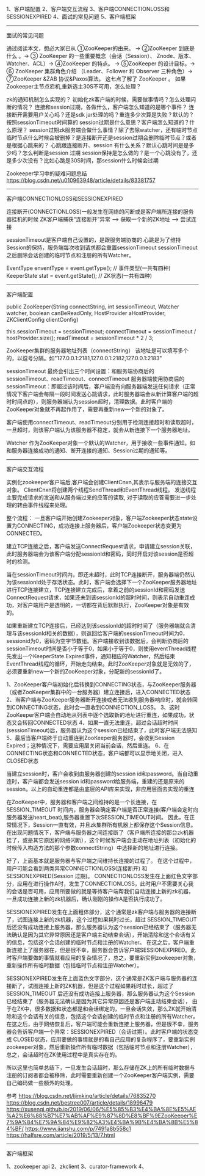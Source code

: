 1、客户端配置
2、客户端交互流程
3、客户端CONNECTIONLOSS和SESSIONEXPIRED
4、面试的常见问题
5、客户端框架

---------------------------------------------------------------------------------------------------------------------  
面试的常见问题


通过阅读本文，想必大家已从
①ZooKeeper的由来。 -> 
②ZooKeeper 到底是什么 。-> 
③ ZooKeeper 的一些重要概念（会话（Session）、 Znode、版本、Watcher、ACL）-> 
④ZooKeeper 的特点。 -> 
⑤ZooKeeper 的设计目标。-> 
⑥ ZooKeeper 集群角色介绍 （Leader、Follower 和 Observer 三种角色）-> 
⑦ZooKeeper &ZAB 协议&Paxos算法。 这七点了解了 ZooKeeper 。
如果Zookeeper主节点宕机,重新选主30S不可用，怎么处理？

zk的通知机制怎么实现的？
初始化zk客户端的时候，需要做事情吗？怎么处理闪断的情况？
连接和session过期，各做什么，客户端怎么知道的是哪个事件？
连接断开需要用户关心吗？还是sdk jar处理的吗？重连多少次算是失败？默认的？按照sessionTimeout时间算的
session过期是什么意思？客户端怎么知道的？什么原理？
session过期zk服务端会做什么事情？除了去除watcher，还有临时节点
临时节点什么时候会被删掉？是连接断开还是session过期会删除临时节点？或者是根据心跳来的？
心跳跟连接断开、session 有什么关系？默认心跳时间是是多少吗？怎么判断是session 过期
session保持是怎么做的？是一个心跳没有了，还是多少次没有？比如心跳是30S时间，那session什么时候会过期



Zookeeper学习中的疑难问题总结
https://blog.csdn.net/u010963948/article/details/83381757


---------------------------------------------------------------------------------------------------------------------  

客户端CONNECTIONLOSS和SESSIONEXPIRED


连接断开(CONNECTIONLOSS)一般发生在网络的闪断或是客户端所连接的服务器挂机的时候
ZK客户端捕获“连接断开”异常 ——> 获取一个新的ZK地址 ——> 尝试连接

sessionTimeout是客户端自己设置的，是跟服务端协商的
心跳是为了维持Session的保持，服务端每次收到请求都会重置sessionTimeout
sessionTimeout之后删除会话创建的临时节点和注册的所有Watcher。

EventType enventType = event.getType(); // 事件类型(一共有四种)
KeeperState stat = event.getState(); // ZK状态(一共有四种)


---------------------------------------------------------------------------------------------------------------------  
客户端配置

public ZooKeeper(String connectString, int sessionTimeout, Watcher watcher,
            boolean canBeReadOnly, HostProvider aHostProvider,
            ZKClientConfig clientConfig) 

this.sessionTimeout = sessionTimeout;
connectTimeout = sessionTimeout / hostProvider.size();
readTimeout = sessionTimeout * 2 / 3;


ZooKeeper集群的服务器地址列表（connectString）
该地址是可以填写多个的，以逗号分隔。如"127.0.0.1:2181,127.0.0.1:2182,127.0.0.1:2183"

sessionTimeout
最终会引出三个时间设置：和服务端协商后的sessionTimeout、readTimeout、connectTimeout
服务器端使用协商后的sessionTimeout：即超过该时间后，客户端没有向服务器端发送任何请求（正常情况下客户端会每隔一段时间发送心跳请求，此时服务器端会从新计算客户端的超时时间点的），则服务器端认为session超时，清理数据。此时客户端的ZooKeeper对象就不再起作用了，需要再重新new一个新的对象了。

客户端使用connectTimeout、readTimeout分别用于检测连接超时和读取超时，一旦超时，则该客户端认为该服务器不稳定，就会从新连接下一个服务器地址。

Watcher
作为ZooKeeper对象一个默认的Watcher，用于接收一些事件通知。如和服务器连接成功的通知、断开连接的通知、Session过期的通知等。


---------------------------------------------------------------------------------------------------------------------  
客户端交互流程

实例化zookeeper客户端后,客户端会创建ClientCnxn,其表示与服务端的连接交互对象。
ClientCnxn将创建两个线程SendThread和EventThread线程。
发送线程主要完成请求的发送和从服务端过来的应答的读取,
对于读取的应答需要进一步处理的转由事件线程来处理。



整个流程：
一旦客户端开始创建Zookeeper对象，客户端Zookeeper状态state设置为CONNECTING，成功连接上服务器后，客户端Zookeeper状态变更为CONNECTED。

建立TCP连接之后，客户端发送ConnectRequest请求，申请建立session关联，此时服务器端会为该客户端分配sessionId和密码，同时开启对该session是否超时的检测。

当在sessionTimeout时间内，即还未超时，此时TCP连接断开，服务器端仍然认为该sessionId处于存活状态。此时，客户端会选择下一个ZooKeeper服务器地址进行TCP连接建立，TCP连接建立完成后，拿着之前的sessionId和密码发送ConnectRequest请求，如果还未到该sessionId的超时时间，则表示自动重连成功，对客户端用户是透明的，一切都在背后默默执行，ZooKeeper对象是有效的。

如果重新建立TCP连接后，已经达到该sessionId的超时时间了（服务器端就会清理与该sessionId相关的数据），则返回给客户端的sessionTimeout时间为0，sessionid为0，密码为空字节数组。客户端接收到该数据后，会判断协商后的sessionTimeout时间是否小于等于0，如果小于等于0，则使用eventThread线程先发出一个KeeperState.Expired事件，通知相应的Watcher，然后结束EventThread线程的循环，开始走向结束。此时ZooKeeper对象就是无效的了，必须要重新new一个新的ZooKeeper对象，分配新的sessionId了。



1、ZooKeeper客户端初始化后转换到CONNECTING状态，与ZooKeeper服务器（或者ZooKeeper集群中的一台服务器）建立连接后，进入CONNECTED状态
2、当客户端与ZooKeeper服务器断开连接或者无法收到服务器响应时，就会转回到CONNECTING状态，此时会一直收到CONNECTION_LOSS。
3、这时ZooKeeper客户端会自动地从列表中逐个选取新的地址进行重连，如果成功，状态又会转回CONNECTED状态
4、如果一直无法重连，超过会话超时时间(sessionTimeout)后，服务器认为这个session已经结束了，此时客户端无法感知
5、最后当客户端终于自动重连到ZooKeeper服务器时，会收到Session Expired；这种情况下，需要应用层关闭当前会话，然后重连。
6、在CONNECTING状态和CONNECTED状态，客户端都可以显示地关闭，进入CLOSED状态

当建立session时，客户会收到由服务器创建的session id和password。当自动重连时，客户端都会发送session id和password给服务端，重建的还是原来的session。以上的自动重连都是由底层的API库来实现，非应用层面去实现的重连



在ZooKeeper中，服务器和客户端之间维持的是一个长连接，在 SESSION_TIMEOUT 时间内，服务器会确定客户端是否正常连接(客户端会定时向服务器发送heart_beat),服务器重置下次SESSION_TIMEOUT时间。
因此，在正常情况下，Session一直有效，并且zk集群所有机器上都保存这个Session信息。
在出现问题情况下，客户端与服务器之间连接断了（客户端所连接的那台zk机器挂了，或是其它原因的网络闪断），这个时候客户端会主动在地址列表（初始化的时候传入构造方法的那个参数connectString）中选择新的地址进行连接。

好了，上面基本就是服务器与客户端之间维持长连接的过程了。
在这个过程中，用户可能会看到两类异常CONNECTIONLOSS(连接断开) 和SESSIONEXPIRED(Session 过期)。
CONNECTIONLOSS发生在上面红色文字部分，应用在进行操作A时，发生了CONNECTIONLOSS，此时用户不需要关心我的会话是否可用，应用所要做的就是等待客户端帮我们自动连接上新的zk机器，一旦成功连接上新的zk机器后，确认刚刚的操作A是否执行成功了。

SESSIONEXPIRED发生在上面粗体部分，这个通常是zk客户端与服务器的连接断了，试图连接上新的zk机器，这个过程如果耗时过长，超过 SESSION_TIMEOUT 后还没有成功连接上服务器，那么服务器认为这个session已经结束了（服务器无法确认是因为其它异常原因还是客户端主动结束会话），开始清除和这个会话有关的信息，包括这个会话创建的临时节点和注册的Watcher。
在这之后，客户端重新连接上了服务器在，但是很不幸，服务器会告诉客户端SESSIONEXPIRED。此时客户端要做的事情就看应用的复杂情况了，总之，要重新实例zookeeper对象，重新操作所有临时数据（包括临时节点和注册Watcher）。


SESSIONEXPIRED发生在上面蓝色文字部分，这个通常是ZK客户端与服务器的连接断了，试图连接上新的ZK机器，但是这个过程如果耗时过长，超过了SESSION_TIMEOUT 后还没有成功连接上服务器，那么服务器认为这个Session已经结束了（服务器无法确认是因为其它异常原因还是客户端主动结束会话），
由于在ZK中，很多数据和状态都是和会话绑定的，一旦会话失效，那么ZK就开始清除和这个会话有关的信息，包括这个会话创建的临时节点和注册的所有Watcher。
在这之后，由于网络恢复后，客户端可能会重新连接上服务器，但是很不幸，服务器会告诉客户端一个异常：SESSIONEXPIRED（会话过期）。此时客户端的状态变成 CLOSED状态，应用要做的事情就是的看自己应用的复杂程序了，要重新实例zookeeper对象，然后重新操作所有临时数据（包括临时节点和注册Watcher），总之，会话超时在ZK使用过程中是真实存在的。
 
所以这里也简单总结下，一旦发生会话超时，那么存储在ZK上的所有临时数据与注册的订阅者都会被移除，此时需要重新创建一个ZooKeeper客户端实例，需要自己编码做一些额外的处理。




参考
https://blog.csdn.net/ljimking/article/details/76835270
https://blog.csdn.net/bestree007/article/details/18996479
https://xusenqi.github.io/2019/06/06/%E5%85%B3%E4%BA%8E%E5%AE%A2%E6%88%B7%E7%AB%AF%E9%87%8D%E8%BF%9EZooKeeper%E7%9A%84%E7%9A%84%E9%82%A3%E4%BA%9B%E4%BA%8B%E5%84%BF/
https://www.jianshu.com/p/7491a8b558c1
https://halfsre.com/article/2019/5/13/7.html


---------------------------------------------------------------------------------------------------------------------  
客户端框架

1、zookeeper api
2、zkclient
3、curator-framework
4、











